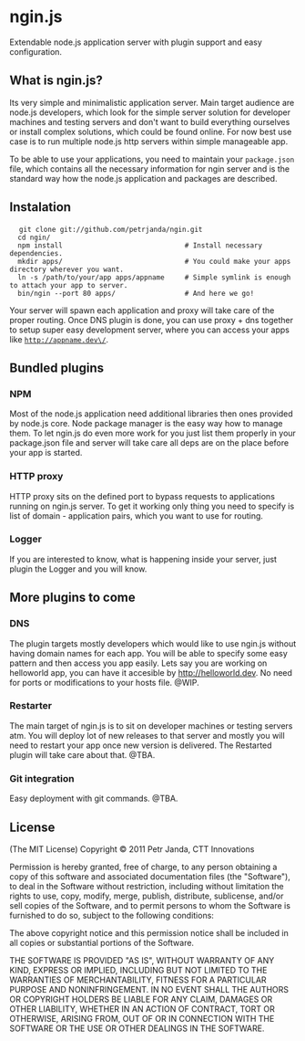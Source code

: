 # ngin.js

Extendable node.js application server with plugin support and easy configuration.

## What is ngin.js?
Its very simple and minimalistic application server. Main target audience are node.js developers, which look for the simple server
solution for developer machines and testing servers and don't want to build everything ourselves or install complex solutions, which
could be found online. For now best use case is to run multiple node.js http servers within simple manageable app.

To be able to use your applications, you need to maintain your <code>package.json</code> file, which contains all the necessary
information for ngin server and is the standard way how the node.js application and packages are described.

## Instalation

<pre>
  <code>git clone git://github.com/petrjanda/ngin.git
  cd ngin/
  npm install                              # Install necessary dependencies.
  mkdir apps/                              # You could make your apps directory wherever you want.
  ln -s /path/to/your/app apps/appname     # Simple symlink is enough to attach your app to server.
  bin/ngin --port 80 apps/                 # And here we go!</code>
</pre>

Your server will spawn each application and proxy will take care of the proper routing. Once DNS plugin is done, you can use proxy + dns together to setup super easy development server, where you can access your apps like <code>http://appname.dev\/</code>.

## Bundled plugins

### NPM
Most of the node.js application need additional libraries then ones provided by node.js core. Node package manager is the easy way how to manage them. To let ngin.js do even more work for you just list them properly in your package.json file and server will take care all deps are on the place before your app is started.

### HTTP proxy
HTTP proxy sits on the defined port to bypass requests to applications running on ngin.js server. To get it working only thing you need to specify is list of domain - application pairs, which you want to use for routing.

### Logger
If you are interested to know, what is happening inside your server, just plugin the Logger and you will know.

## More plugins to come

### DNS
The plugin targets mostly developers which would like to use ngin.js without having domain names for each app. You will be able to specify some easy pattern and then access you app easily. Lets say you are working on helloworld app, you can have it accesible by http://helloworld.dev. No need for ports or modifications to your hosts file. @WIP.

### Restarter
The main target of ngin.js is to sit on developer machines or testing servers atm. You will deploy lot of new releases to that server and mostly you will need to restart your app once new version is delivered. The Restarted plugin will take care about that. @TBA.

### Git integration
Easy deployment with git commands. @TBA.

## License

(The MIT License) Copyright © 2011 Petr Janda, CTT Innovations

Permission is hereby granted, free of charge, to any person obtaining a copy of this software and associated documentation files (the "Software"), to deal in the Software without restriction, including without limitation the rights to use, copy, modify, merge, publish, distribute, sublicense, and/or sell copies of the Software, and to permit persons to whom the Software is furnished to do so, subject to the following conditions:

The above copyright notice and this permission notice shall be included in all copies or substantial portions of the Software.

THE SOFTWARE IS PROVIDED "AS IS", WITHOUT WARRANTY OF ANY KIND, EXPRESS OR IMPLIED, INCLUDING BUT NOT LIMITED TO THE WARRANTIES OF MERCHANTABILITY, FITNESS FOR A PARTICULAR PURPOSE AND NONINFRINGEMENT. IN NO EVENT SHALL THE AUTHORS OR COPYRIGHT HOLDERS BE LIABLE FOR ANY CLAIM, DAMAGES OR OTHER LIABILITY, WHETHER IN AN ACTION OF CONTRACT, TORT OR OTHERWISE, ARISING FROM, OUT OF OR IN CONNECTION WITH THE SOFTWARE OR THE USE OR OTHER DEALINGS IN THE SOFTWARE.